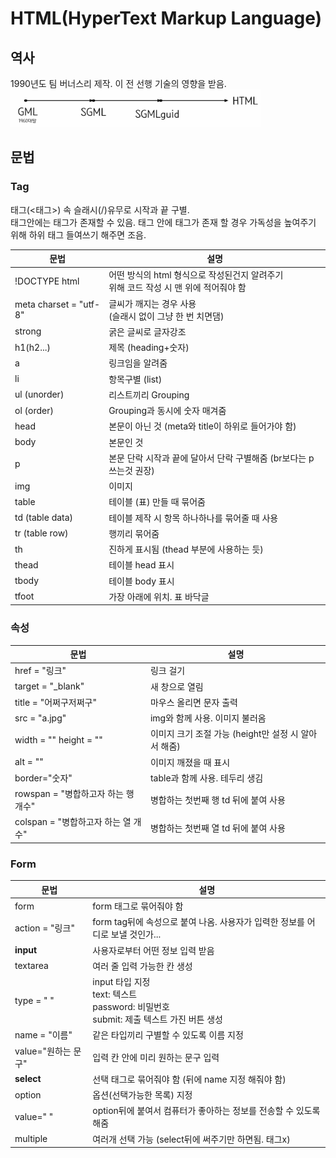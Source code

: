 # HTML(HyperText Markup Language)

## 역사

1990년도 팀 버너스리 제작. 이 전 선행 기술의 영향을 받음.  
<img src="htmlHistory.png" width="400" height="60"></img>

## 문법

### Tag

태그(<태그>) 속 슬래시(/)유무로 시작과 끝 구별.  
태그안에는 태그가 존재할 수 있음. 태그 안에 태그가 존재 할 경우 가독성을 높여주기 위해 하위 태그 들여쓰기 해주면 조음.

| 문법                   | 설명                                                                                     |
| ---------------------- | ---------------------------------------------------------------------------------------- |
| !DOCTYPE html          | 어떤 방식의 html 형식으로 작성된건지 알려주기 <br> 위해 코드 작성 시 맨 위에 적어줘야 함 |
| meta charset = "utf-8" | 글씨가 깨지는 경우 사용<br>(슬래시 없이 그냥 한 번 치면댐)                               |
| strong                 | 굵은 글씨로 글자강조                                                                     |
| h1(h2...)              | 제목 (heading+숫자)                                                                      |
| a                      | 링크임을 알려줌                                                                          |
| li                     | 항목구별 (list)                                                                          |
| ul (unorder)           | 리스트끼리 Grouping                                                                      |
| ol (order)             | Grouping과 동시에 숫자 매겨줌                                                            |
| head                   | 본문이 아닌 것 (meta와 title이 하위로 들어가야 함)                                       |
| body                   | 본문인 것                                                                                |
| p                      | 본문 단락 시작과 끝에 달아서 단락 구별해줌 (br보다는 p쓰는것 권장)                       |
| img                    | 이미지                                                                                   |
| table                  | 테이블 (표) 만들 때 묶어줌                                                               |
| td (table data)        | 테이블 제작 시 항목 하나하나를 묶어줄 때 사용                                            |
| tr (table row)         | 행끼리 묶어줌                                                                            |
| th                     | 진하게 표시됨 (thead 부분에 사용하는 듯)                                                 |
| thead                  | 테이블 head 표시                                                                         |
| tbody                  | 테이블 body 표시                                                                         |
| tfoot                  | 가장 아래에 위치. 표 바닥글                                                              |

### 속성

| 문법                                | 설명                                                 |
| ----------------------------------- | ---------------------------------------------------- |
| href = "링크"                       | 링크 걸기                                            |
| target = "\_blank"                  | 새 창으로 열림                                       |
| title = "어쩌구저쩌구"              | 마우스 올리면 문자 출력                              |
| src = "a.jpg"                       | img와 함께 사용. 이미지 불러옴                       |
| width = "" height = ""              | 이미지 크기 조절 가능 (height만 설정 시 알아서 해줌) |
| alt = ""                            | 이미지 깨졌을 때 표시                                |
| border="숫자"                       | table과 함께 사용. 테두리 생김                       |
| rowspan = "병합하고자 하는 행 개수" | 병합하는 첫번째 행 td 뒤에 붙여 사용                 |
| colspan = "병합하고자 하는 열 개수" | 병합하는 첫번째 열 td 뒤에 붙여 사용                 |

### Form

| 문법                | 설명                                                                                              |
| ------------------- | ------------------------------------------------------------------------------------------------- |
| form                | form 태그로 묶어줘야 함                                                                           |
| action = "링크"     | form tag뒤에 속성으로 붙여 나옴. 사용자가 입력한 정보를 어디로 보낼 것인가...                     |
| **input**           | 사용자로부터 어떤 정보 입력 받음                                                                  |
| textarea            | 여러 줄 입력 가능한 칸 생성                                                                       |
| type = " "          | input 타입 지정 <br> text: 텍스트 <br> password: 비밀번호 <br> submit: 제출 텍스트 가진 버튼 생성 |
| name = "이름"       | 같은 타입끼리 구별할 수 있도록 이름 지정                                                          |
| value="원하는 문구" | 입력 칸 안에 미리 원하는 문구 입력                                                                |
| **select**          | 선택 태그로 묶어줘야 함 (뒤에 name 지정 해줘야 함)                                                |
| option              | 옵션(선택가능한 목록) 지정                                                                        |
| value=" "           | option뒤에 붙여서 컴퓨터가 좋아하는 정보를 전송할 수 있도록 해줌                                  |
| multiple            | 여러개 선택 가능 (select뒤에 써주기만 하면됨. 태그x)                                              |
